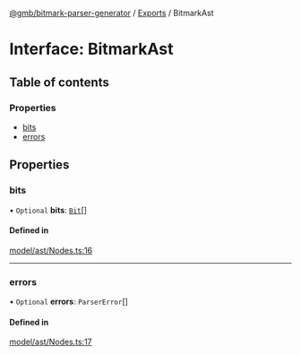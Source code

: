 [@gmb/bitmark-parser-generator](../API.md) / [Exports](../modules.md) / BitmarkAst

# Interface: BitmarkAst

## Table of contents

### Properties

- [bits](BitmarkAst.md#bits)
- [errors](BitmarkAst.md#errors)

## Properties

### bits

• `Optional` **bits**: [`Bit`](Bit.md)[]

#### Defined in

[model/ast/Nodes.ts:16](https://github.com/getMoreBrain/bitmark-parser-generator/blob/7c62fdc/src/model/ast/Nodes.ts#L16)

___

### errors

• `Optional` **errors**: `ParserError`[]

#### Defined in

[model/ast/Nodes.ts:17](https://github.com/getMoreBrain/bitmark-parser-generator/blob/7c62fdc/src/model/ast/Nodes.ts#L17)

